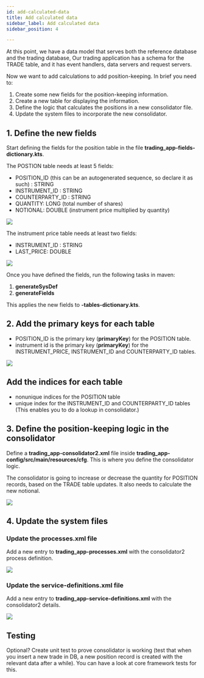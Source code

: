 ```yaml
---
id: add-calculated-data
title: Add calculated data
sidebar_label: Add calculated data
sidebar_position: 4

---
```

At this point, we have a data model that serves both the reference database and the trading database, Our trading application has  a schema for the TRADE table, and it has event handlers, data servers and request servers.

Now we want to add calculations to add position-keeping. In brief you need to:

1. Create some new fields for the position-keeping information.
2. Create a new table for displaying the information.
3. Define the logic that calculates the positions in a new consolidator file.
4. Update the system files to incorporate the new consolidator.

## 1. Define the new fields

Start defining the fields for the position table in the file **trading_app-fields-dictionary.kts**.

The POSTION table needs at least 5 fields:

* POSITION_ID (this can be an autogenerated sequence, so declare it as such) : STRING
* INSTRUMENT_ID : STRING
* COUNTERPARTY_ID : STRING
* QUANTITY: LONG (total number of shares)
* NOTIONAL: DOUBLE (instrument price multiplied by quantity)

![](/img/consolidator-1-nre-fields.png)

The instrument price table needs at least two fields:

* INSTRUMENT_ID : STRING
* LAST_PRICE: DOUBLE

![](/img/fields-for-the-instrument-name-table.png)

Once you have defined the fields, run the following tasks in maven:

1. **generateSysDef**
2. **generateFields**

This applies the new fields  to **-tables-dictionary.kts**.

## 2. Add the primary keys for each table

* POSITION_ID is the primary key  (**primaryKey**) for the POSITION table.
* instrument id is the primary key (**primaryKey**) for the INSTRUMENT_PRICE, INSTRUMENT_ID and COUNTERPARTY_ID tables.

![](/img/keys-and-indices.png)

## Add the indices for each table

* nonunique indices for the POSITION table
* unique index for the INSTRUMENT_ID and COUNTERPARTY_ID tables (This enables you to do a lookup in consolidator.)

## 3. Define the position-keeping logic in the consolidator

Define a **trading_app-consolidator2.xml** file inside **trading_app-config/src/main/resources/cfg**. This is where you define the consolidator logic.

The consolidator is going to increase or decrease the quantity for POSITION records, based on the TRADE table updates. It also needs to calculate the new notional.

![](/img/consolidator-logic-consolidate-positions.png)

## 4. Update the system files

### Update the processes.xml file

Add a new entry to **trading_app-processes.xml** with the consolidator2 process definition.

![](/img/add-new-process.png)

### Update the service-definitions.xml file

Add a new entry to **trading_app-service-definitions.xml** with the consolidator2 details.

![](/img/add-to-service-defininitions.png)

## Testing

Optional? Create unit test to prove consolidator is working (test that when you insert a new trade in DB, a new position record is created with the relevant data after a while). You can have a look at core framework tests for this.